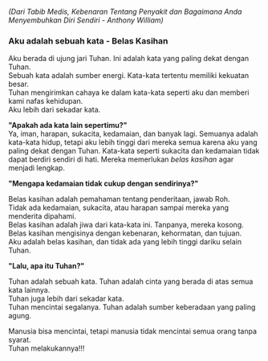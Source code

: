 *(Dari *Tabib Medis*, *Kebenaran Tentang Penyakit dan Bagaimana Anda Menyembuhkan Diri Sendiri* - Anthony William)*

### **Aku adalah sebuah kata - Belas Kasihan**

Aku berada di ujung jari Tuhan. Ini adalah kata yang paling dekat dengan Tuhan.  
Sebuah kata adalah sumber energi. Kata-kata tertentu memiliki kekuatan besar.  
Tuhan mengirimkan cahaya ke dalam kata-kata seperti aku dan memberi kami nafas kehidupan.  
Aku lebih dari sekadar kata.

**"Apakah ada kata lain sepertimu?"**  
Ya, iman, harapan, sukacita, kedamaian, dan banyak lagi. Semuanya adalah kata-kata hidup, tetapi aku lebih tinggi dari mereka semua karena aku yang paling dekat dengan Tuhan. Kata-kata seperti sukacita dan kedamaian tidak dapat berdiri sendiri di hati. Mereka memerlukan *belas kasihan* agar menjadi lengkap.

**"Mengapa kedamaian tidak cukup dengan sendirinya?"**

Belas kasihan adalah pemahaman tentang penderitaan, jawab Roh.  
Tidak ada kedamaian, sukacita, atau harapan sampai mereka yang menderita dipahami.  
Belas kasihan adalah jiwa dari kata-kata ini. Tanpanya, mereka kosong.  
Belas kasihan mengisinya dengan kebenaran, kehormatan, dan tujuan.  
Aku adalah belas kasihan, dan tidak ada yang lebih tinggi dariku selain Tuhan.

**"Lalu, apa itu Tuhan?"**

Tuhan adalah sebuah kata. Tuhan adalah cinta yang berada di atas semua kata lainnya.  
Tuhan juga lebih dari sekadar kata.  
Tuhan mencintai segalanya. Tuhan adalah sumber keberadaan yang paling agung.

Manusia bisa mencintai, tetapi manusia tidak mencintai semua orang tanpa syarat.  
Tuhan melakukannya!!!
